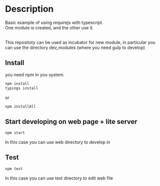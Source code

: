Description
========
Basic example of using requirejs with typescript.<br>
One module is created, and the other use it.<br>

<br>
This repositoty can be used as incubator for new module, in particular you can use the directory dev_modules (where you need gulp to develop)




Install
--------------

you need npm in you system.

```bash
npm install
typings install
```
or

```bash
npm installAll
```



Start developing on web page + lite server
--------------
```bash
npm start
```
In this case you can use web directory to develop in



Test
--------------
```bash
npm test
```
In this case you can use test directory to edit web file
